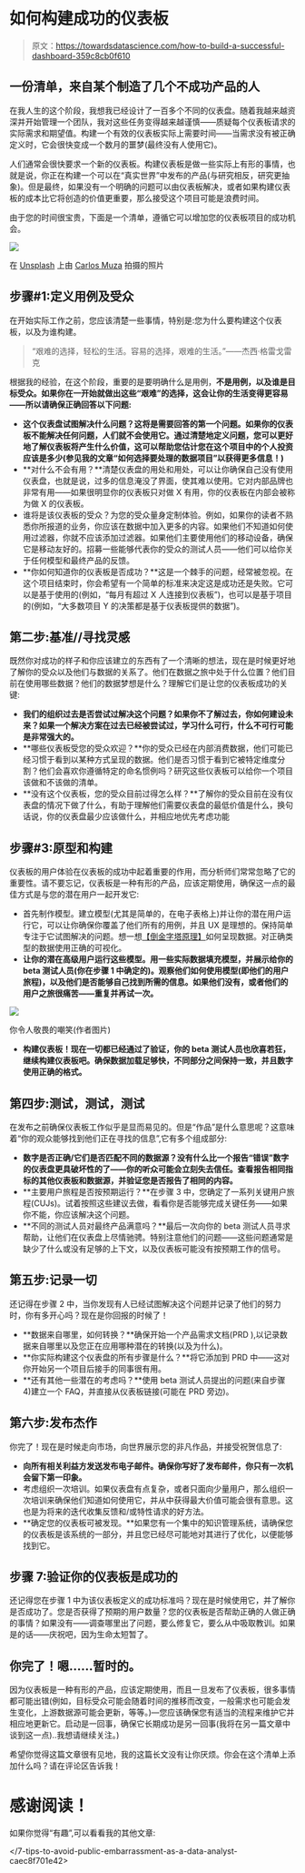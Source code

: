 # 如何构建成功的仪表板

> 原文：<https://towardsdatascience.com/how-to-build-a-successful-dashboard-359c8cb0f610>

## 一份清单，来自某个制造了几个不成功产品的人

在我人生的这个阶段，我想我已经设计了一百多个不同的仪表盘。随着我越来越资深并开始管理一个团队，我对这些任务变得越来越谨慎——质疑每个仪表板请求的实际需求和期望值。构建一个有效的仪表板实际上需要时间——当需求没有被正确定义时，它会很快变成一个数月的噩梦(最终没有人使用它)。

人们通常会很快要求一个新的仪表板。构建仪表板是做一些实际上有形的事情，也就是说，你正在构建一个可以在“真实世界”中发布的产品(与研究相反，研究更抽象)。但是最终，如果没有一个明确的问题可以由仪表板解决，或者如果构建仪表板的成本比它将创造的价值更重要，那么接受这个项目可能是浪费时间。

由于您的时间很宝贵，下面是一个清单，遵循它可以增加您的仪表板项目的成功机会。

![](img/1535c945f7759ba811378900d51eb883.png)

在 [Unsplash](https://unsplash.com?utm_source=medium&utm_medium=referral) 上由 [Carlos Muza](https://unsplash.com/@kmuza?utm_source=medium&utm_medium=referral) 拍摄的照片

## 步骤#1:定义用例及受众

在开始实际工作之前，您应该清楚一些事情，特别是:您为什么要构建这个仪表板，以及为谁构建。

> “艰难的选择，轻松的生活。容易的选择，艰难的生活。”——杰西·格雷戈雷克

根据我的经验，在这个阶段，重要的是要明确什么是用例，**不是用例，以及谁是目标受众。如果你在一开始就做出这些“艰难”的选择，这会让你的生活变得更容易——所以请确保正确回答以下问题:**

*   **这个仪表盘试图解决什么问题？这将是需要回答的第一个问题。如果你的仪表板不能解决任何问题，人们就不会使用它。通过清楚地定义问题，您可以更好地了解仪表板将产生什么价值，这可以帮助您估计您在这个项目中的个人投资应该是多少(参见我的文章“如何选择要处理的数据项目”以获得更多信息！)**
*   **对什么不会有用？**清楚仪表盘的用处和用处，可以让你确保自己没有使用仪表盘，也就是说，过多的信息淹没了界面，使其难以使用。它对内部品牌也非常有用——如果很明显你的仪表板只对做 X 有用，你的仪表板在内部会被称为做 X 的仪表板。
*   谁将是该仪表板的受众？为您的受众量身定制体验。例如，如果你的读者不熟悉你所报道的业务，你应该在数据中加入更多的内容。如果他们不知道如何使用过滤器，你就不应该添加过滤器。如果他们主要使用他们的移动设备，确保它是移动友好的。招募一些能够代表你的受众的测试人员——他们可以给你关于任何模型和最终产品的反馈。
*   **你如何知道你的仪表板是否成功？**这是一个棘手的问题，经常被忽视。在这个项目结束时，你会希望有一个简单的标准来决定这是成功还是失败。它可以是基于使用的(例如，“每月有超过 X 人连接到仪表板”)，也可以是基于项目的(例如，“大多数项目 Y 的决策都是基于仪表板提供的数据”)。

## 第二步:基准//寻找灵感

既然你对成功的样子和你应该建立的东西有了一个清晰的想法，现在是时候更好地了解你的受众以及他们与数据的关系了。他们在数据之旅中处于什么位置？他们目前在使用哪些数据？他们的数据梦想是什么？理解它们是让您的仪表板成功的关键:

*   **我们的组织过去是否尝试过解决这个问题？如果你不了解过去，你如何建设未来？如果一个解决方案在过去已经被尝试过，学习什么可行，什么不可行可能是非常强大的。**
*   **哪些仪表板受您的受众欢迎？**你的受众已经在内部消费数据，他们可能已经习惯于看到以某种方式呈现的数据。他们是否习惯于看到它被特定维度分割？他们会喜欢你遵循特定的命名惯例吗？研究这些仪表板可以给你一个项目该做和不该做的清单。
*   **没有这个仪表板，您的受众目前过得怎么样？**了解你的受众目前在没有仪表盘的情况下做了什么，有助于理解他们需要仪表盘的最低价值是什么，换句话说，你的仪表盘最少应该做什么，并相应地优先考虑功能

## 步骤#3:原型和构建

仪表板的用户体验在仪表板的成功中起着重要的作用，而分析师们常常忽略了它的重要性。请不要忘记，仪表板是一种有形的产品，应该定期使用，确保这一点的最佳方式是与您的潜在用户一起开发它:

*   首先制作模型。建立模型(尤其是简单的，在电子表格上)并让你的潜在用户运行它，可以让你确保你覆盖了他们所有的用例，并且 UX 是理想的。保持简单专注于它试图解决的问题。想一想[【倒金字塔原理】](https://www.nngroup.com/articles/inverted-pyramid/#:~:text=In%20journalism%2C%20the%20inverted%20pyramid,supporting%20details%20and%20background%20information.)如何呈现数据。对正确类型的数据使用正确的可视化。
*   **让你的潜在高级用户运行这些模型。用一些实际数据填充模型，并展示给你的 beta 测试人员(你在步骤 1 中确定的)。观察他们如何使用模型(即他们的用户旅程)，以及他们是否能够自己找到所需的信息。如果他们没有，或者他们的用户之旅很痛苦——重复并再试一次。**

![](img/2b37c41ea8c89008318555465c3fe53e.png)

你令人敬畏的嘲笑(作者图片)

*   **构建仪表板！现在一切都已经通过了验证，你的 beta 测试人员也欣喜若狂，继续构建仪表板吧。确保数据加载足够快，不同部分之间保持一致，并且数字使用正确的格式。**

## 第四步:测试，测试，测试

在发布之前确保仪表板工作似乎是显而易见的。但是“作品”是什么意思呢？这意味着“你的观众能够找到他们正在寻找的信息”,它有多个组成部分:

*   **数字是否正确/它们是否匹配不同的数据源？没有什么比一个报告“错误”数字的仪表盘更具破坏性的了——你的听众可能会立刻失去信任。查看报告相同指标的其他仪表板和数据源，并验证您是否报告了相同的内容。**
*   **主要用户旅程是否按预期运行？**在步骤 3 中，您确定了一系列关键用户旅程(CUJs)。试着按照这些建议去做，看看你是否能够完成关键任务——如果你不能，你应该解决这个问题。
*   **不同的测试人员对最终产品满意吗？**最后一次向你的 beta 测试人员寻求帮助，让他们在仪表盘上尽情驰骋。特别注意他们的问题——这些问题通常是缺少了什么或没有足够的上下文，以及仪表板可能没有按预期工作的信号。

## 第五步:记录一切

还记得在步骤 2 中，当你发现有人已经试图解决这个问题并记录了他们的努力时，你有多开心吗？现在是你回报的时候了！

*   **数据来自哪里，如何转换？**确保开始一个产品需求文档(PRD ),以记录数据来自哪里以及您正在应用哪种潜在的转换(以及为什么)。
*   **你实际构建这个仪表盘的所有步骤是什么？**将它添加到 PRD 中——这对你开始另一个项目后接手的同事很有用。
*   **还有其他一些潜在的考虑吗？**使用 beta 测试人员提出的问题(来自步骤 4)建立一个 FAQ，并直接从仪表板链接(可能在 PRD 旁边)。

## 第六步:发布杰作

你完了！现在是时候走向市场，向世界展示您的非凡作品，并接受祝贺信息了:

*   **向所有相关利益方发送发布电子邮件。确保你写好了发布邮件，你只有一次机会留下第一印象。**
*   考虑组织一次培训。如果仪表盘有点复杂，或者只面向少量用户，那么组织一次培训来确保他们知道如何使用它，并从中获得最大价值可能会很有意思。这也是为将来的迭代收集反馈和/或特性请求的好方法。
*   **确定您的仪表板可被发现。**如果您有一个集中的知识管理系统，请确保您的仪表板是该系统的一部分，并且您已经尽可能地对其进行了优化，以便能够找到它。

## 步骤 7:验证你的仪表板是成功的

还记得您在步骤 1 中为该仪表板定义的成功标准吗？现在是时候使用它，并了解你是否成功了。您是否获得了预期的用户数量？您的仪表板是否帮助正确的人做正确的事情？如果没有——调查哪里出了问题，要么修复它，要么从中吸取教训。如果是的话——庆祝吧，因为生命太短暂了。

## 你完了！嗯……暂时的。

因为仪表板是一种有形的产品，应该定期使用，而且一旦发布了仪表板，很多事情都可能出错(例如，目标受众可能会随着时间的推移而改变，一般需求也可能会发生变化，上游数据源可能会更新，等等。)—您应该确保您有适当的流程来维护它并相应地更新它。启动是一回事，确保它长期成功是另一回事(我将在另一篇文章中谈到这一点)..我想请继续关注。)

希望你觉得这篇文章很有见地，我的这篇长文没有让你厌烦。你会在这个清单上添加什么吗？请在评论区告诉我！

# 感谢阅读！

如果你觉得“有趣”,可以看看我的其他文章:

</one-simple-methodology-to-turn-a-subjective-concept-into-an-objective-metric-14943cf6fb95>  </7-tips-to-avoid-public-embarrassment-as-a-data-analyst-caec8f701e42>  </how-to-choose-which-data-projects-to-work-on-c6b8310ac04e> 